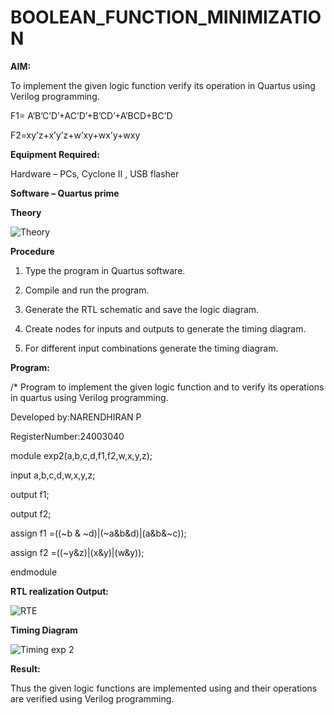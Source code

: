 # BOOLEAN_FUNCTION_MINIMIZATION

**AIM:**

To implement the given logic function verify its operation in Quartus using Verilog programming.

F1= A’B’C’D’+AC’D’+B’CD’+A’BCD+BC’D 

F2=xy’z+x’y’z+w’xy+wx’y+wxy

**Equipment Required:**

Hardware – PCs, Cyclone II , USB flasher

**Software – Quartus prime**

**Theory**

![Theory](https://github.com/user-attachments/assets/bfa7dc56-7fe2-458b-a5b9-e2d5bb6d0bf2)


**Procedure**

1.	Type the program in Quartus software.

2.	Compile and run the program.

3.	Generate the RTL schematic and save the logic diagram.

4.	Create nodes for inputs and outputs to generate the timing diagram.

5.	For different input combinations generate the timing diagram.


**Program:**

/* Program to implement the given logic function and to verify its operations in quartus using Verilog programming. 

Developed by:NARENDHIRAN P

RegisterNumber:24003040

module exp2(a,b,c,d,f1,f2,w,x,y,z);

input a,b,c,d,w,x,y,z;

output f1;

output f2;

assign f1 =((~b & ~d)|(~a&b&d)|(a&b&~c));

assign f2 =((~y&z)|(x&y)|(w&y));

endmodule


**RTL realization Output:**

![RTE](https://github.com/user-attachments/assets/c01f6636-19d8-489f-bf14-a0608a71c3a0)


**Timing Diagram**

![Timing exp 2](https://github.com/user-attachments/assets/d914583d-48ca-493f-9cc3-7d1067ef4124)


**Result:**

Thus the given logic functions are implemented using and their operations are verified using Verilog programming.

